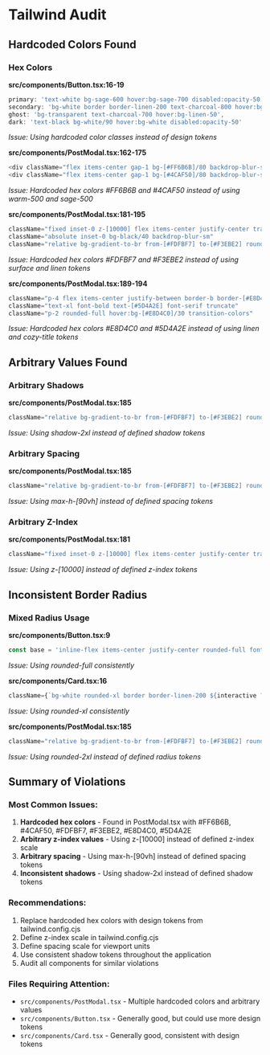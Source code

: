 # Tailwind Audit

## Hardcoded Colors Found

### Hex Colors
**src/components/Button.tsx:16-19**
```typescript
primary: 'text-white bg-sage-600 hover:bg-sage-700 disabled:opacity-50',
secondary: 'bg-white border border-linen-200 text-charcoal-800 hover:bg-linen-50 disabled:opacity-50',
ghost: 'bg-transparent text-charcoal-700 hover:bg-linen-50',
dark: 'text-black bg-white/90 hover:bg-white disabled:opacity-50'
```
*Issue: Using hardcoded color classes instead of design tokens*

**src/components/PostModal.tsx:162-175**
```typescript
<div className="flex items-center gap-1 bg-[#FF6B6B]/80 backdrop-blur-sm text-white px-3 py-1.5 rounded-full text-sm font-semibold border border-white/50">
<div className="flex items-center gap-1 bg-[#4CAF50]/80 backdrop-blur-sm text-white px-3 py-1.5 rounded-full text-sm font-semibold border border-white/50">
```
*Issue: Hardcoded hex colors #FF6B6B and #4CAF50 instead of using warm-500 and sage-500*

**src/components/PostModal.tsx:181-195**
```typescript
className="fixed inset-0 z-[10000] flex items-center justify-center transition-opacity duration-300"
className="absolute inset-0 bg-black/40 backdrop-blur-sm"
className="relative bg-gradient-to-br from-[#FDFBF7] to-[#F3EBE2] rounded-2xl"
```
*Issue: Hardcoded hex colors #FDFBF7 and #F3EBE2 instead of using surface and linen tokens*

**src/components/PostModal.tsx:189-194**
```typescript
className="p-4 flex items-center justify-between border-b border-[#E8D4C0]/50"
className="text-xl font-bold text-[#5D4A2E] font-serif truncate"
className="p-2 rounded-full hover:bg-[#E8D4C0]/30 transition-colors"
```
*Issue: Hardcoded hex colors #E8D4C0 and #5D4A2E instead of using linen and cozy-title tokens*

## Arbitrary Values Found

### Arbitrary Shadows
**src/components/PostModal.tsx:185**
```typescript
className="relative bg-gradient-to-br from-[#FDFBF7] to-[#F3EBE2] rounded-2xl w-full max-w-2xl max-h-[90vh] flex flex-col shadow-2xl border border-white/20"
```
*Issue: Using shadow-2xl instead of defined shadow tokens*

### Arbitrary Spacing
**src/components/PostModal.tsx:185**
```typescript
className="relative bg-gradient-to-br from-[#FDFBF7] to-[#F3EBE2] rounded-2xl w-full max-w-2xl max-h-[90vh] flex flex-col shadow-2xl border border-white/20"
```
*Issue: Using max-h-[90vh] instead of defined spacing tokens*

### Arbitrary Z-Index
**src/components/PostModal.tsx:181**
```typescript
className="fixed inset-0 z-[10000] flex items-center justify-center transition-opacity duration-300"
```
*Issue: Using z-[10000] instead of defined z-index tokens*

## Inconsistent Border Radius

### Mixed Radius Usage
**src/components/Button.tsx:9**
```typescript
const base = 'inline-flex items-center justify-center rounded-full font-medium focus:outline-none'
```
*Issue: Using rounded-full consistently*

**src/components/Card.tsx:16**
```typescript
className={`bg-white rounded-xl border border-linen-200 ${interactive ? 'hover:bg-linen-50 transition' : ''} ` + className}
```
*Issue: Using rounded-xl consistently*

**src/components/PostModal.tsx:185**
```typescript
className="relative bg-gradient-to-br from-[#FDFBF7] to-[#F3EBE2] rounded-2xl w-full max-w-2xl max-h-[90vh] flex flex-col shadow-2xl border border-white/20"
```
*Issue: Using rounded-2xl instead of defined radius tokens*

## Summary of Violations

### Most Common Issues:
1. **Hardcoded hex colors** - Found in PostModal.tsx with #FF6B6B, #4CAF50, #FDFBF7, #F3EBE2, #E8D4C0, #5D4A2E
2. **Arbitrary z-index values** - Using z-[10000] instead of defined z-index scale
3. **Arbitrary spacing** - Using max-h-[90vh] instead of defined spacing tokens
4. **Inconsistent shadows** - Using shadow-2xl instead of defined shadow tokens

### Recommendations:
1. Replace hardcoded hex colors with design tokens from tailwind.config.cjs
2. Define z-index scale in tailwind.config.cjs
3. Define spacing scale for viewport units
4. Use consistent shadow tokens throughout the application
5. Audit all components for similar violations

### Files Requiring Attention:
- `src/components/PostModal.tsx` - Multiple hardcoded colors and arbitrary values
- `src/components/Button.tsx` - Generally good, but could use more design tokens
- `src/components/Card.tsx` - Generally good, consistent with design tokens
